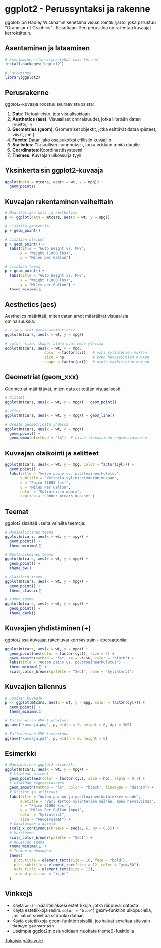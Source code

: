 # ggplot2 - Perussyntaksi ja rakenne

ggplot2 on Hadley Wickhamin kehittämä visualisointikirjasto, joka perustuu "Grammar of Graphics" -filosofiaan. Sen perusidea on rakentaa kuvaajat kerroksittain.

## Asentaminen ja lataaminen

```r
# Asentaminen (tarvitsee tehdä vain kerran)
install.packages("ggplot2")

# Lataaminen
library(ggplot2)
```

## Perusrakenne

ggplot2-kuvaaja koostuu seuraavista osista:

1. **Data**: Tietoaineisto, jota visualisoidaan
2. **Aesthetics (aes)**: Visuaaliset ominaisuudet, jotka liitetään datan muuttujiin
3. **Geometries (geom)**: Geometriset objektit, jotka esittävät dataa (pisteet, viivat, jne.)
4. **Facets**: Datan jako osajoukoiksi erillisiin kuvaajiin
5. **Statistics**: Tilastolliset muunnokset, jotka voidaan tehdä datalle
6. **Coordinates**: Koordinaattisysteemi
7. **Themes**: Kuvaajan ulkoasu ja tyyli

## Yksinkertaisin ggplot2-kuvaaja

```r
ggplot(data = mtcars, aes(x = wt, y = mpg)) +
  geom_point()
```

## Kuvaajan rakentaminen vaiheittain

```r
# Määritellään data ja aesthetics
p <- ggplot(data = mtcars, aes(x = wt, y = mpg))

# Lisätään geometria
p + geom_point()

# Lisätään otsikot
p + geom_point() +
  labs(title = "Auto Weight vs. MPG",
       x = "Weight (1000 lbs)",
       y = "Miles per Gallon")

# Lisätään teema
p + geom_point() +
  labs(title = "Auto Weight vs. MPG",
       x = "Weight (1000 lbs)",
       y = "Miles per Gallon") +
  theme_minimal()
```

## Aesthetics (aes)

Aesthetics määrittää, miten datan arvot määräävät visuaalisia ominaisuuksia:

```r
# x ja y ovat perus-aestheticsit
ggplot(mtcars, aes(x = wt, y = mpg))

# color, size, shape, alpha ovat myös yleisiä
ggplot(mtcars, aes(x = wt, y = mpg, 
                  color = factor(cyl),  # väri sylinterien mukaan
                  size = hp,            # koko hevosvoimien mukaan
                  shape = factor(am)))  # muoto vaihteiston mukaan
```

## Geometriat (geom_xxx)

Geometriat määrittävät, miten data esitetään visuaalisesti:

```r
# Pisteet
ggplot(mtcars, aes(x = wt, y = mpg)) + geom_point()

# Viiva
ggplot(mtcars, aes(x = wt, y = mpg)) + geom_line()

# Useita geometrioita yhdessä
ggplot(mtcars, aes(x = wt, y = mpg)) +
  geom_point() +
  geom_smooth(method = "lm")  # Lisää lineaarisen regressiosuoran
```

## Kuvaajan otsikointi ja selitteet

```r
ggplot(mtcars, aes(x = wt, y = mpg, color = factor(cyl))) +
  geom_point() +
  labs(title = "Auton paino vs. polttoaineenkulutus",
       subtitle = "Vertailu sylinterimäärän mukaan",
       x = "Paino (1000 lbs)",
       y = "Miles Per Gallon",
       color = "Sylinterien määrä",
       caption = "Lähde: mtcars dataset")
```

## Teemat

ggplot2 sisältää useita valmiita teemoja:

```r
# Minimalistinen teema
ggplot(mtcars, aes(x = wt, y = mpg)) +
  geom_point() +
  theme_minimal()

# Mustavalkoinen teema
ggplot(mtcars, aes(x = wt, y = mpg)) +
  geom_point() +
  theme_bw()

# Klassinen teema
ggplot(mtcars, aes(x = wt, y = mpg)) +
  geom_point() +
  theme_classic()

# Tumma teema
ggplot(mtcars, aes(x = wt, y = mpg)) +
  geom_point() +
  theme_dark()
```

## Kuvaajien yhdistäminen (+)

ggplot2:ssa kuvaajat rakentuvat kerroksittain `+` operaattorilla:

```r
ggplot(mtcars, aes(x = wt, y = mpg)) +
  geom_point(aes(color = factor(cyl)), size = 3) +
  geom_smooth(method = "lm", se = FALSE, color = "black") +
  labs(title = "Auton paino vs. polttoaineenkulutus") +
  theme_minimal() +
  scale_color_brewer(palette = "Set1", name = "Sylinterit")
```

## Kuvaajien tallennus

```r
# Luodaan kuvaaja
p <- ggplot(mtcars, aes(x = wt, y = mpg, color = factor(cyl))) +
  geom_point() +
  theme_minimal()

# Tallennetaan PNG-tiedostona
ggsave("kuvaaja.png", p, width = 8, height = 6, dpi = 300)

# Tallennetaan PDF-tiedostona
ggsave("kuvaaja.pdf", p, width = 8, height = 6)
```

## Esimerkki

```r
# Monipuolinen ggplot2-esimerkki
ggplot(mtcars, aes(x = wt, y = mpg)) +
  # Lisätään pisteet
  geom_point(aes(color = factor(cyl), size = hp), alpha = 0.7) +
  # Lisätään regressiosuora
  geom_smooth(method = "lm", color = "black", linetype = "dashed") +
  # Otsikot ja selitteet
  labs(title = "Auton painon ja polttoaineenkulutuksen suhde",
       subtitle = "Väri kertoo sylinterien määrän, koko hevosvoimat",
       x = "Paino (1000 lbs)",
       y = "Miles Per Gallon (mpg)",
       color = "Sylinterit",
       size = "Hevosvoimat") +
  # Skaalataan x-akseli
  scale_x_continuous(breaks = seq(1, 6, by = 0.5)) +
  # Väriteema
  scale_color_brewer(palette = "Set1") +
  # Kuvaajan teema
  theme_minimal() +
  # Teeman muokkaukset
  theme(
    plot.title = element_text(size = 16, face = "bold"),
    plot.subtitle = element_text(size = 12, color = "gray50"),
    axis.title = element_text(size = 12),
    legend.position = "right"
  )
```

## Vinkkejä

- Käytä `aes()` määritelläksesi estetiikkoja, jotka riippuvat datasta
- Käytä estetiikkoja (esim. `color = "blue"`) geom-funktion ulkopuolella, jos haluat soveltaa sitä koko dataan
- Käytä estetiikkoja geom-funktion sisällä, jos haluat soveltaa sitä vain tiettyyn geometriaan
- Useimpia ggplot2:n osia voidaan muokata theme()-funktiolla

[Takaisin pääsivulle](../visualisointi-cheatsheet.md)
